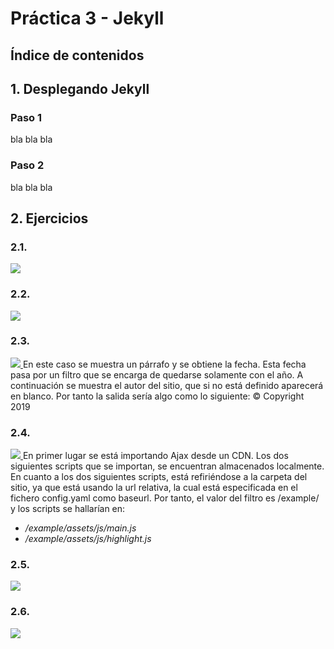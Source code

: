 # Práctica 3 - Jekyll

## Índice de contenidos

## 1. Desplegando Jekyll
### Paso 1
bla bla bla
### Paso 2
bla bla bla

## 2. Ejercicios
### 2.1.
<a href="http://i.imgur.com/n5mwiSz.png">
  <img src="http://imgur.com/n5mwiSzl.png" />
</a>

### 2.2.
<a href="http://i.imgur.com/xnRiTYJ.png">
  <img src="http://imgur.com/xnRiTYJl.png" />
</a>

### 2.3.
<a href="http://i.imgur.com/HHd1tU4.png">
  <img src="http://imgur.com/HHd1tU4l.png" />
</a>
En este caso se muestra un párrafo y se obtiene la fecha. Esta fecha pasa por un filtro que se encarga de quedarse solamente con el año. A continuación se muestra el autor del sitio, que si no está definido aparecerá en blanco. Por tanto la salida sería algo como lo siguiente:
© Copyright 2019

### 2.4.
<a href="http://i.imgur.com/aQNOmzv.png">
  <img src="http://imgur.com/aQNOmzvl.png" />
</a>
En primer lugar se está importando Ajax desde un CDN.
Los dos siguientes scripts que se importan, se encuentran almacenados localmente.
En cuanto a los dos siguientes scripts, está refiriéndose a la carpeta del sitio, ya que está usando la url relativa, la cual está especificada en el fichero config.yaml como baseurl. Por tanto, el valor del filtro es /example/ y los scripts se hallarían en:

* */example/assets/js/main.js*
* */example/assets/js/highlight.js*


### 2.5.
<a href="http://i.imgur.com/x1crgJA.png">
  <img src="http://imgur.com/x1crgJAl.png" />
</a>

### 2.6.
<a href="http://i.imgur.com/oxiyTCe.png">
  <img src="http://imgur.com/oxiyTCel.png" />
</a>
